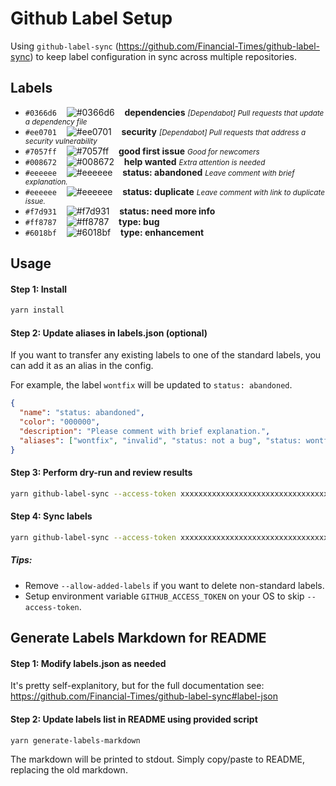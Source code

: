 # Github Label Setup

Using `github-label-sync` (https://github.com/Financial-Times/github-label-sync) to keep label configuration in sync across multiple repositories.

## Labels

- `#0366d6` &nbsp;&nbsp; ![#0366d6](https://placehold.it/30x12/0366d6/000000?text=+) &nbsp;&nbsp; **dependencies** <i><small>[Dependabot] Pull requests that update a dependency file</i></small>
- `#ee0701` &nbsp;&nbsp; ![#ee0701](https://placehold.it/30x12/ee0701/000000?text=+) &nbsp;&nbsp; **security** <i><small>[Dependabot] Pull requests that address a security vulnerability</i></small>
- `#7057ff` &nbsp;&nbsp; ![#7057ff](https://placehold.it/30x12/7057ff/000000?text=+) &nbsp;&nbsp; **good first issue** <i><small>Good for newcomers</i></small>
- `#008672` &nbsp;&nbsp; ![#008672](https://placehold.it/30x12/008672/000000?text=+) &nbsp;&nbsp; **help wanted** <i><small>Extra attention is needed</i></small>
- `#eeeeee` &nbsp;&nbsp; ![#eeeeee](https://placehold.it/30x12/eeeeee/000000?text=+) &nbsp;&nbsp; **status: abandoned** <i><small>Leave comment with brief explanation.</i></small>
- `#eeeeee` &nbsp;&nbsp; ![#eeeeee](https://placehold.it/30x12/eeeeee/000000?text=+) &nbsp;&nbsp; **status: duplicate** <i><small>Leave comment with link to duplicate issue.</i></small>
- `#f7d931` &nbsp;&nbsp; ![#f7d931](https://placehold.it/30x12/f7d931/000000?text=+) &nbsp;&nbsp; **status: need more info**
- `#ff8787` &nbsp;&nbsp; ![#ff8787](https://placehold.it/30x12/ff8787/000000?text=+) &nbsp;&nbsp; **type: bug**
- `#6018bf` &nbsp;&nbsp; ![#6018bf](https://placehold.it/30x12/6018bf/000000?text=+) &nbsp;&nbsp; **type: enhancement**

## Usage

#### Step 1: Install

```bash
yarn install
```

#### Step 2: Update aliases in labels.json (optional)

If you want to transfer any existing labels to one of the standard labels, you can add it as an alias in the config.

For example, the label `wontfix` will be updated to `status: abandoned`.

```json
{
  "name": "status: abandoned",
  "color": "000000",
  "description": "Please comment with brief explanation.",
  "aliases": ["wontfix", "invalid", "status: not a bug", "status: wontfix"]
}
```

#### Step 3: Perform dry-run and review results

```bash
yarn github-label-sync --access-token xxxxxxxxxxxxxxxxxxxxxxxxxxxxxxxxxxxxxxxx organization/repo-name --allow-added-labels  --dry-run
```

#### Step 4: Sync labels

```bash
yarn github-label-sync --access-token xxxxxxxxxxxxxxxxxxxxxxxxxxxxxxxxxxxxxxxx organization/repo-name --allow-added-labels
```

##### Tips:

- Remove `--allow-added-labels` if you want to delete non-standard labels.
- Setup environment variable `GITHUB_ACCESS_TOKEN` on your OS to skip `--access-token`.

## Generate Labels Markdown for README

#### Step 1: Modify labels.json as needed

It's pretty self-explanitory, but for the full documentation see: https://github.com/Financial-Times/github-label-sync#label-json

#### Step 2: Update labels list in README using provided script

```bash
yarn generate-labels-markdown
```

The markdown will be printed to stdout. Simply copy/paste to README, replacing the old markdown.
